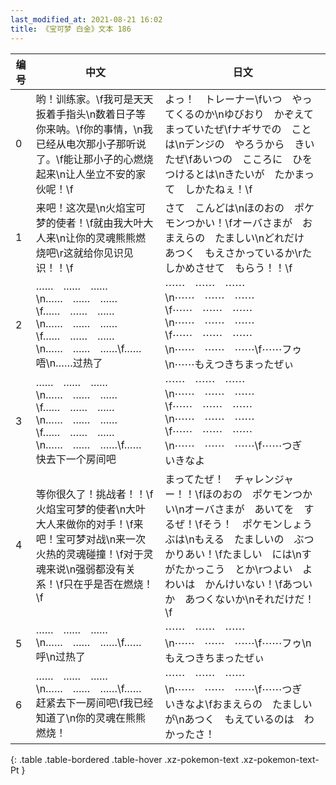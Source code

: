 ```yaml
---
last_modified_at: 2021-08-21 16:02
title: 《宝可梦 白金》文本 186
---
```

| 编号 | 中文 | 日文 |
| ---- | ---- | ---- |
| 0 | 哟！训练家。\f我可是天天扳着手指头\n数着日子等你来呐。\f你的事情，\n我已经从电次那小子那听说了。\f能让那小子的心燃烧起来\n让人坐立不安的家伙呢！\f | よっ！　トレーナー\fいつ　やってくるのか\nゆびおり　かぞえて　まっていたぜ\fナギサでの　ことは\nデンジの　やろうから　きいたぜ\fあいつの　こころに　ひをつけるとは\nきたいが　たかまって　しかたねぇ！\f |
| 1 | 来吧！这次是\n火焰宝可梦的使者！\f就由我大叶大人来\n让你的灵魂熊熊燃烧吧\r这就给你见识见识！！\f | さて　こんどは\nほのおの　ポケモンつかい！\fオーバさまが　おまえらの　たましい\nどれだけ　あつく　もえさかっているか\rたしかめさせて　もらう！！\f |
| 2 | ……　……　……\n……　……　……\f……　……　……\n……　……　……\f……　……　……\n……　……　……\f……　唔\n……过热了 | ⋯⋯　⋯⋯　⋯⋯\n⋯⋯　⋯⋯　⋯⋯\f⋯⋯　⋯⋯　⋯⋯\n⋯⋯　⋯⋯　⋯⋯\f⋯⋯　⋯⋯　⋯⋯\n⋯⋯　⋯⋯　⋯⋯\f⋯⋯フゥ\n⋯⋯もえつきちまったぜぃ |
| 3 | ……　……　……\n……　……　……\f……　……　……\n……　……　……\f……　……　……\n……　……　……\f……　快去下一个房间吧 | ⋯⋯　⋯⋯　⋯⋯\n⋯⋯　⋯⋯　⋯⋯\f⋯⋯　⋯⋯　⋯⋯\n⋯⋯　⋯⋯　⋯⋯\f⋯⋯　⋯⋯　⋯⋯\n⋯⋯　⋯⋯　⋯⋯\f⋯⋯つぎ　いきなよ |
| 4 | 等你很久了！挑战者！！\f火焰宝可梦的使者\n大叶大人来做你的对手！\f来吧！宝可梦对战\n来一次火热的灵魂碰撞！\f对于灵魂来说\n强弱都没有关系！\f只在乎是否在燃烧！\f | まってたぜ！　チャレンジャー！！\fほのおの　ポケモンつかい\nオーバさまが　あいてを　するぜ！\fそう！　ポケモンしょうぶは\nもえる　たましいの　ぶつかりあい！\fたましい　には\nすがたかっこう　とか\rつよい　よわいは　かんけいない！\fあついか　あつくないか\nそれだけだ！\f |
| 5 | ……　……　……\n……　……　……\f……　呼\n过热了 | ⋯⋯　⋯⋯　⋯⋯\n⋯⋯　⋯⋯　⋯⋯\f⋯⋯フゥ\nもえつきちまったぜぃ |
| 6 | ……　……　……\n……　……　……\f……　赶紧去下一房间吧\f我已经知道了\n你的灵魂在熊熊燃烧！ | ⋯⋯　⋯⋯　⋯⋯\n⋯⋯　⋯⋯　⋯⋯\f⋯⋯つぎ　いきなよ\fおまえらの　たましいが\nあつく　もえているのは　わかったさ！ |
{: .table .table-bordered .table-hover .xz-pokemon-text .xz-pokemon-text-Pt }